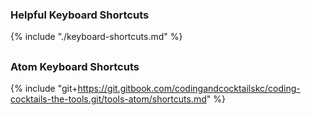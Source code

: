 ### Helpful Keyboard Shortcuts
{% include "./keyboard-shortcuts.md" %}

<!-- trick markdown to give me a little space between these two sections of text -->
## 
### Atom Keyboard Shortcuts 
{% include "git+https://git.gitbook.com/codingandcocktailskc/coding-cocktails-the-tools.git/tools-atom/shortcuts.md" %}


